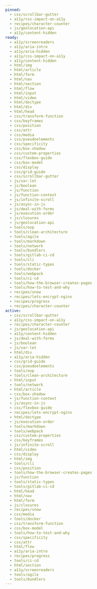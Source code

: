 ```yaml
---
pinned:
  - css/scrollbar-gutter
  - a11y/css-impact-on-a11y
  - recipes/character-counter
  - js/geolocation-api
  - a11y/content-hidden
ready:
  - a11y/screenreaders
  - a11y/aria-intro
  - a11y/aria-hidden
  - a11y/css-impact-on-a11y
  - a11y/content-hidden
  - html/img
  - html/article
  - html/form
  - html/nav
  - html/section
  - html/flow
  - html/input
  - html/video
  - html/doctype
  - html/div
  - html/head
  - css/transform-function
  - css/keyframes
  - css/position
  - css/attr
  - css/media
  - css/pseudoelements
  - css/specificity
  - css/box-shadow
  - css/custom-properties
  - css/flexbox-guide
  - css/box-model
  - css/display
  - css/grid-guide
  - css/scrollbar-gutter
  - js/var-let
  - js/boolean
  - js/function
  - js/function-context
  - js/infinite-scroll
  - js/async-in-js
  - js/deal-with-forms
  - js/execution-order
  - js/closures
  - js/geolocation-api
  - tools/oop
  - tools/clean-architecture
  - tools/agile
  - tools/markdown
  - tools/network
  - tools/bundlers
  - tools/gitlab-ci-cd
  - tools/cli
  - tools/static-types
  - tools/docker
  - tools/webpack
  - tools/ci-cd
  - tools/how-the-browser-creates-pages
  - tools/how-to-test-and-why
  - recipes/snow
  - recipes/lets-encrypt-nginx
  - recipes/progress
  - recipes/character-counter
active:
  - css/scrollbar-gutter
  - a11y/css-impact-on-a11y
  - recipes/character-counter
  - js/geolocation-api
  - a11y/content-hidden
  - js/deal-with-forms
  - js/boolean
  - js/var-let
  - html/div
  - a11y/aria-hidden
  - css/grid-guide
  - css/pseudoelements
  - tools/oop
  - tools/clean-architecture
  - html/input
  - tools/network
  - html/article
  - css/box-shadow
  - js/function-context
  - js/async-in-js
  - css/flexbox-guide
  - recipes/lets-encrypt-nginx
  - html/doctype
  - js/execution-order
  - tools/markdown
  - tools/webpack
  - css/custom-properties
  - css/keyframes
  - js/infinite-scroll
  - html/video
  - css/display
  - html/img
  - tools/cli
  - css/position
  - tools/how-the-browser-creates-pages
  - js/function
  - tools/static-types
  - tools/gitlab-ci-cd
  - html/head
  - html/nav
  - html/form
  - js/closures
  - recipes/snow
  - css/media
  - tools/docker
  - css/transform-function
  - css/box-model
  - tools/how-to-test-and-why
  - css/specificity
  - css/attr
  - html/flow
  - a11y/aria-intro
  - recipes/progress
  - tools/ci-cd
  - html/section
  - a11y/screenreaders
  - tools/agile
  - tools/bundlers
---
```


